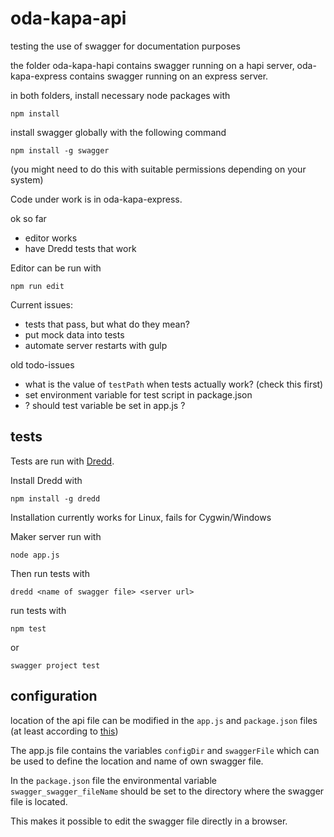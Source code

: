 # oda-kapa-api

testing the use of swagger for documentation purposes

the folder oda-kapa-hapi contains swagger running on a hapi server, oda-kapa-express contains swagger running on an express server.

in both folders, install necessary node packages with

    npm install

install swagger globally with the following command

    npm install -g swagger

(you might need to do this with suitable permissions depending on your system)

Code under work is in oda-kapa-express.

ok so far
- editor works
- have Dredd tests that work

Editor can be run with

    npm run edit

Current issues:
- tests that pass, but what do they mean?
- put mock data into tests
- automate server restarts with gulp

old todo-issues
- what is the value of `testPath` when tests actually work? (check this first)
- set environment variable for test script in package.json
- ? should test variable be set in app.js ?


## tests

Tests are run with [Dredd](https://github.com/apiaryio/dredd).

Install Dredd with

    npm install -g dredd

Installation currently works for Linux, fails for Cygwin/Windows

Maker server run with

    node app.js

Then run tests with

    dredd <name of swagger file> <server url>



run tests with

    npm test

or

    swagger project test


## configuration

location of the api file can be modified in the `app.js` and `package.json` files (at least according to [this](https://github.com/swagger-api/swagger-node/issues/373))

The app.js file contains the variables `configDir` and `swaggerFile` which can be used to define the location and name of own swagger file.

In the `package.json` file the environmental variable `swagger_swagger_fileName` should be set to the directory where the swagger file is located.

This makes it possible to edit the swagger file directly in a browser.
